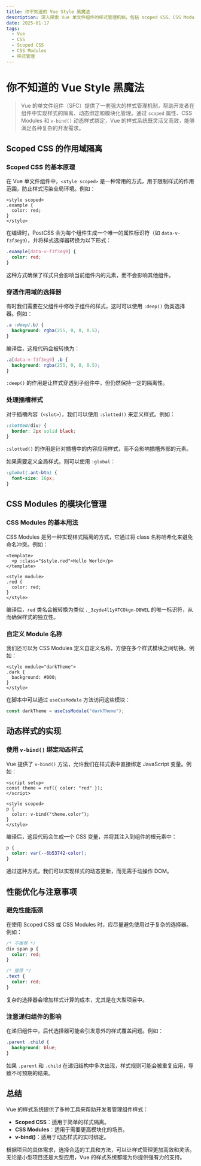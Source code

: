 ```yaml
---
title: 你不知道的 Vue Style 黑魔法
description: 深入探索 Vue 单文件组件的样式管理机制，包括 scoped CSS、CSS Modules 和动态样式绑定
date: 2025-01-17
tags:
  - Vue
  - CSS
  - Scoped CSS
  - CSS Modules
  - 样式管理
---
```


# 你不知道的 Vue Style 黑魔法

> Vue 的单文件组件（SFC）提供了一套强大的样式管理机制，帮助开发者在组件中实现样式的隔离、动态绑定和模块化管理。通过 `scoped` 属性、CSS Modules 和 `v-bind()` 动态样式绑定，Vue 的样式系统既灵活又高效，能够满足各种复杂的开发需求。

## Scoped CSS 的作用域隔离

### Scoped CSS 的基本原理

在 Vue 单文件组件中，`<style scoped>` 是一种常用的方式，用于限制样式的作用范围，防止样式污染全局环境。例如：

```vue
<style scoped>
.example {
  color: red;
}
</style>
```

在编译时，PostCSS 会为每个组件生成一个唯一的属性标识符（如 `data-v-f3f3eg9`），并将样式选择器转换为以下形式：

```css
.example[data-v-f3f3eg9] {
  color: red;
}
```

这种方式确保了样式只会影响当前组件内的元素，而不会影响其他组件。

### 穿透作用域的选择器

有时我们需要在父组件中修改子组件的样式，这时可以使用 `:deep()` 伪类选择器。例如：

```css
.a :deep(.b) {
  background: rgba(255, 0, 0, 0.5);
}
```

编译后，这段代码会被转换为：

```css
.a[data-v-f3f3eg9] .b {
  background: rgba(255, 0, 0, 0.5);
}
```

`:deep()` 的作用是让样式穿透到子组件中，但仍然保持一定的隔离性。

### 处理插槽样式

对于插槽内容（`<slot>`），我们可以使用 `:slotted()` 来定义样式。例如：

```css
:slotted(div) {
  border: 2px solid black;
}
```

`:slotted()` 的作用是针对插槽中的内容应用样式，而不会影响插槽外部的元素。

如果需要定义全局样式，则可以使用 `:global`：

```css
:global(.ant-btn) {
  font-size: 16px;
}
```

## CSS Modules 的模块化管理

### CSS Modules 的基本用法

CSS Modules 是另一种实现样式隔离的方式，它通过将 class 名称哈希化来避免命名冲突。例如：

```vue
<template>
  <p :class="$style.red">Hello World</p>
</template>

<style module>
.red {
  color: red;
}
</style>
```

编译后，`red` 类名会被转换为类似 `._3zyde4l1yATCOkgn-DBWEL` 的唯一标识符，从而确保样式的独立性。

### 自定义 Module 名称

我们还可以为 CSS Modules 定义自定义名称，方便在多个样式模块之间切换。例如：

```vue
<style module="darkTheme">
.dark {
  background: #000;
}
</style>
```

在脚本中可以通过 `useCssModule` 方法访问这些模块：

```js
const darkTheme = useCssModule("darkTheme");
```

## 动态样式的实现

### 使用 `v-bind()` 绑定动态样式

Vue 提供了 `v-bind()` 方法，允许我们在样式表中直接绑定 JavaScript 变量。例如：

```vue
<script setup>
const theme = ref({ color: "red" });
</script>

<style scoped>
p {
  color: v-bind("theme.color");
}
</style>
```

编译后，这段代码会生成一个 CSS 变量，并将其注入到组件的根元素中：

```css
p {
  color: var(--6b53742-color);
}
```

通过这种方式，我们可以实现样式的动态更新，而无需手动操作 DOM。

## 性能优化与注意事项

### 避免性能瓶颈

在使用 Scoped CSS 或 CSS Modules 时，应尽量避免使用过于复杂的选择器。例如：

```css
/* 不推荐 */
div span p {
  color: red;
}

/* 推荐 */
.text {
  color: red;
}
```

复杂的选择器会增加样式计算的成本，尤其是在大型项目中。

### 注意递归组件的影响

在递归组件中，后代选择器可能会引发意外的样式覆盖问题。例如：

```css
.parent .child {
  background: blue;
}
```

如果 `.parent` 和 `.child` 在递归结构中多次出现，样式规则可能会被重复应用，导致不可预期的结果。

## 总结

Vue 的样式系统提供了多种工具来帮助开发者管理组件样式：

- **Scoped CSS**：适用于简单的样式隔离。
- **CSS Modules**：适用于需要更高模块化的场景。
- **v-bind()**：适用于动态样式的实时绑定。

根据项目的具体需求，选择合适的工具和方法，可以让样式管理更加高效和灵活。无论是小型项目还是大型应用，Vue 的样式系统都能为你提供强有力的支持。
